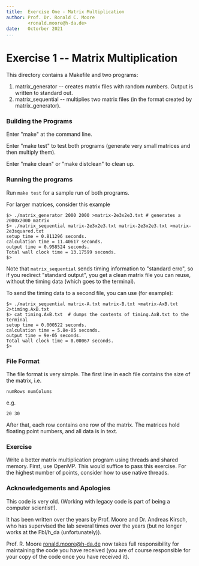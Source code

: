 ```yaml
---
title:  Exercise One - Matrix Multiplication
author: Prof. Dr. Ronald C. Moore 
        <ronald.moore@h-da.de>
date:   Octorber 2021
...
```


Exercise 1 -- Matrix Multiplication
===================================

This directory contains a Makefile and two programs:
1. matrix_generator -- creates matrix files with random numbers. Output is written to standard out.
1. matrix_sequential -- multiplies two matrix files (in the format created by matrix_generator).


### Building the Programs

Enter "make" at the command line.

Enter "make test" to test both programs (generate very small matrices and then multiply them).

Enter "make clean" or "make distclean" to clean up.

### Running the programs

Run `make test` for a sample run of both programs.

For larger matrices, consider this example

```shell
$> ./matrix_generator 2000 2000 >matrix-2e3x2e3.txt # generates a 2000x2000 matrix
$> ./matrix_sequential matrix-2e3x2e3.txt matrix-2e3x2e3.txt >matrix-2e3squared.txt
setup time = 0.811296 seconds.
calculation time = 11.40617 seconds.
output time = 0.958524 seconds.
Total wall clock time = 13.17599 seconds.
$>
```

Note that `matrix_sequential` sends timing information to "standard erro", 
so if you redirect "standard output", you get a clean matrix file you can reuse,
without the timing data (which goes to the terminal).

To send the timing data to a second file, you can use (for example):

```shell
$> ./matrix_sequential matrix-A.txt matrix-B.txt >matrix-AxB.txt 2>timing.AxB.txt
$> cat timing.AxB.txt  # dumps the contents of timing.AxB.txt to the terminal
setup time = 0.000522 seconds.
calculation time = 5.8e-05 seconds.
output time = 9e-05 seconds.
Total wall clock time = 0.00067 seconds.
$>
```


### File Format


The file format is very simple.
The first line in each file contains the size of the matrix, i.e.

    numRows numColums

e.g.

    20 30

After that, each row contains one row of the matrix. The matrices hold floating point numbers, and all data is in text.

### Exercise

Write a better matrix multiplication program using threads and shared memory.
First, use OpenMP. This would suffice to pass this exercise.
For the highest number of points, consider how to use native threads.

### Acknowledgements and Apologies

This code is very old.
(Working with legacy code is part of being a computer scientist!).

It has been written over the years by Prof. Moore and Dr. Andreas Kirsch,
who has supervised the lab several times over the years (but no longer
works at the FbI/h_da (unfortunately)).

Prof. R. Moore <ronald.moore@h-da.de> now takes full responsibility for
maintaining the code you have received
(you are of course responsible for your copy of the code once you have received it).
